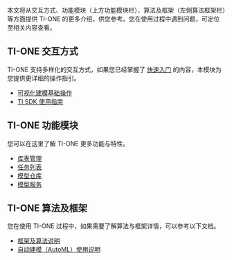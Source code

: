 本文将从交互方式、功能模块（上方功能模块栏）、算法及框架（左侧算法框架栏）等方面提供 TI-ONE 的更多介绍，供您参考。您在使用过程中遇到问题，可定位至相关内容查看。

## TI-ONE 交互方式
TI-ONE 支持多样化的交互方式，如果您已经掌握了 [快速入门](https://cloud.tencent.com/document/product/851/39086) 的内容，本模块为您提供更详细的操作指引。
- [可视化建模基础操作](https://cloud.tencent.com/document/product/851/35138)
- [TI SDK 使用指南](https://cloud.tencent.com/document/product/851/40121)

## TI-ONE 功能模块
您可以在这里了解 TI-ONE 更多功能与特性。
- [库表管理](https://cloud.tencent.com/document/product/851/37274)
- [任务列表](https://cloud.tencent.com/document/product/851/39400)
- [模型仓库](https://cloud.tencent.com/document/product/851/39401)
- [模型服务](https://cloud.tencent.com/document/product/851/39402)

## TI-ONE 算法及框架
您在使用 TI-ONE 过程中，如果需要了解算法与框架详情，可以参考以下文档。
- [框架及算法说明](https://cloud.tencent.com/document/product/851/35139)
- [自动建模（AutoML）使用说明](https://cloud.tencent.com/document/product/851/35159)
